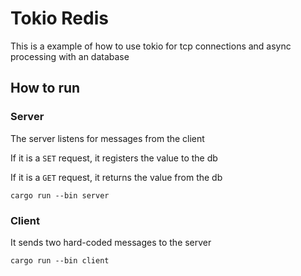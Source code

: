 # Tokio Redis

This is a example of how to use tokio for tcp connections and async processing with an database

## How to run

### Server

The server listens for messages from the client

If it is a `SET` request, it registers the value to the db

If it is a `GET` request, it returns the value from the db

```shell
cargo run --bin server
```
### Client

It sends two hard-coded messages to the server

```shell
cargo run --bin client
```
